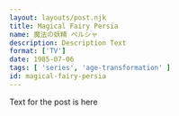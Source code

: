 ```yaml
---
layout: layouts/post.njk
title: Magical Fairy Persia
name: 魔法の妖精 ペルシャ
description: Description Text
format: ['TV']
date: 1985-07-06
tags: [ 'series', 'age-transformation' ]
id: magical-fairy-persia
---
```


Text for the post is here